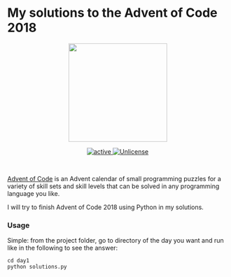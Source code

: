 # My solutions to the Advent of Code 2018
<p align="center">
    <img src="https://user-images.githubusercontent.com/16360374/49324718-7954f100-f4e8-11e8-8ef6-1b701afc504f.png" width="225"/>
</p>  
<p align="center">
    <a href="https://adventofcode.com/">
        <img src="https://img.shields.io/badge/status-active-brightgreen.svg" alt="active"/>
    </a>
    <a href="http://unlicense.org/">
        <img src="https://img.shields.io/badge/license-Unlicense-blue.svg" alt="Unlicense" />
    </a>
</p>
<br> 

[Advent of Code](https://adventofcode.com) is an Advent calendar of small programming puzzles for a variety of skill sets and skill levels that can be solved in any programming language you like.

I will try to finish Advent of Code 2018 using Python in my solutions.


### Usage

Simple: from the project folder, go to directory of the day you want and run like in the following to see the answer:
    
    cd day1
    python solutions.py